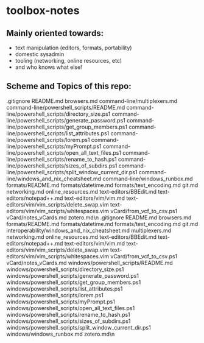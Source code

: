# toolbox-notes

## Mainly oriented towards:
- text manipulation (editors, formats, portability)
- domestic sysadmin
- tooling (networking, online resources, etc)
- and who knows what else!


## Scheme and Topics of this repo:

.gitignore
README.md
browsers.md
command-line/multiplexers.md
command-line/powershell_scripts/README.md
command-line/powershell_scripts/directory_size.ps1
command-line/powershell_scripts/generate_password.ps1
command-line/powershell_scripts/get_group_members.ps1
command-line/powershell_scripts/list_attributes.ps1
command-line/powershell_scripts/lorem.ps1
command-line/powershell_scripts/myPrompt.ps1
command-line/powershell_scripts/open_all_text_files.ps1
command-line/powershell_scripts/rename_to_hash.ps1
command-line/powershell_scripts/sizes_of_subdirs.ps1
command-line/powershell_scripts/split_window_current_dir.ps1
command-line/windows_and_nix_cheatsheet.md
command-line/windows_runbox.md
formats/README.md
formats/datetime.md
formats/text_encoding.md
git.md
networking.md
online_resources.md
text-editors/BBEdit.md
text-editors/notepad++.md
text-editors/vim/vim.md
text-editors/vim/vim_scripts/delete_swap.vim
text-editors/vim/vim_scripts/whitespaces.vim
vCard/from_vcf_to_csv.ps1
vCard/notes_vCards.md
zotero.md\n
.gitignore
README.md
browsers.md
formats/README.md
formats/datetime.md
formats/text_encoding.md
git.md
interoperability/windows_and_nix_cheatsheet.md
multiplexers.md
networking.md
online_resources.md
text-editors/BBEdit.md
text-editors/notepad++.md
text-editors/vim/vim.md
text-editors/vim/vim_scripts/delete_swap.vim
text-editors/vim/vim_scripts/whitespaces.vim
vCard/from_vcf_to_csv.ps1
vCard/notes_vCards.md
windows/powershell_scripts/README.md
windows/powershell_scripts/directory_size.ps1
windows/powershell_scripts/generate_password.ps1
windows/powershell_scripts/get_group_members.ps1
windows/powershell_scripts/list_attributes.ps1
windows/powershell_scripts/lorem.ps1
windows/powershell_scripts/myPrompt.ps1
windows/powershell_scripts/open_all_text_files.ps1
windows/powershell_scripts/rename_to_hash.ps1
windows/powershell_scripts/sizes_of_subdirs.ps1
windows/powershell_scripts/split_window_current_dir.ps1
windows/windows_runbox.md
zotero.md\n
